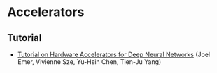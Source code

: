 # Accelerators

## Tutorial

* [Tutorial on Hardware Accelerators for Deep Neural Networks](https://eyeriss.mit.edu/tutorial.html) (Joel Emer, Vivienne Sze, Yu-Hsin Chen, Tien-Ju Yang)
